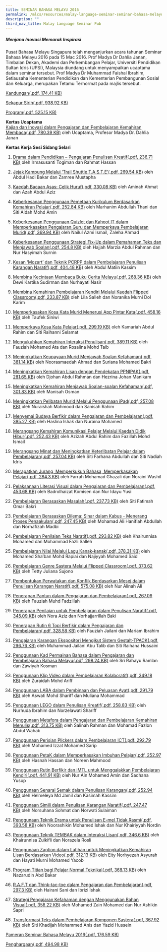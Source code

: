 ```yaml
---
title: SEMINAR BAHASA MELAYU 2016
permalink: /mlcs/resources/malay-language-seminar-seminar-bahasa-melayu-publications/seminar-bahasa-melayu-2016/
description: ""
third_nav_title: Malay Language Seminar Pub
---
```

##### **Menjana Inovasi Memarak Inspirasi**

Pusat Bahasa Melayu Singapura telah menganjurkan acara tahunan Seminar Bahasa Melayu 2016 pada 15 Mac 2016. Prof Madya Dr Dahlia Janan, Timbalan Dekan, Akademi dan Perkembangan Pelajar, Universiti Pendidikan Sultan Idris (UPSI), Malaysia diundang untuk menyampaikan ucaptama dalam seminar tersebut. Prof Madya Dr Muhammad Faishal Ibrahim, Setiausaha Kementerian Pendidikan dan Kementerian Pembangunan Sosial dan Keluarga, merupakan Tetamu Terhormat pada majlis tersebut.

[Kandungan(.pdf, 174.41 KB)](/files/sbm16-kandungan.pdf)

[Sekapur Sirih(.pdf, 938.92 KB)](/files/sbm16-sekapur_sirih.pdf)

[Program(.pdf, 525.15 KB)](/files/sbm16-program.pdf)

**Kertas Ucaptama**  
[Kajian dan Inovasi dalam Pengajaran dan Pembelajaran Kemahiran Membaca(.pdf, 780.39 KB)](/files/sbm16-kertas_ucaptama.pdf) oleh Ucaptama, Profesor Madya Dr. Dahlia Janan

**Kertas Kerja Sesi Sidang Selari**

1.  [Drama dalam Pendidikan – Pengajaran Penulisan Kreatif(.pdf, 236.71 KB)](/files/sbm16-1.pdf) oleh Irmasusanti Togiman dan Rahmat Hassan
2.  [Jejak Kampung Melalui ‘Trail Shuttle T.A.S.T.E’(.pdf, 269.54 KB)](/files/sbm16-2.pdf) oleh Abdul Hadi Bakar dan Zamree Mustapha
3.  [Kaedah Bacaan Asas: Celik Huruf(.pdf, 330.08 KB)](/files/sbm16-3.pdf) oleh Aminah Ahmat dan Azah Abdul Aziz
4.  [Keberkesanan Penggunaan Pemetaan Kurikulum Berdasarkan Kemahiran Pelajar(.pdf, 252.84 KB)](/files/sbm16-4.pdf) oleh Marhanim Abdullah Thani dan Siti Aidah Mohd Amin
5.  [Keberkesanan Penggunaan Quizlet dan Kahoot IT dalam Memperkasakan Pengajaran Guru dan Memperkaya Pembelajaran Murid(.pdf, 369.94 KB)](/files/sbm16-5.pdf) oleh Nailul Azmi Ismail, Zaleha Ahmad
6.  [Keberkesanan Penggunaan Strategi Fix-Up dalam Pemahaman Teks dan Menjawab Soalan(.pdf, 254.8 KB)](/files/sbm16-6.pdf) oleh Hajjah Marzia Abdul Rahman dan Nur Hasyimah Surnin
7.  [Kesan ‘Mozart’ dan Teknik PCRPP dalam Pembelajaran Penulisan Karangan Naratif(.pdf, 404.48 KB)](/files/sbm16-7.pdf) oleh Abdul Matiin Kassim
8.  [Membina Kecintaan Membaca Buku Cerita Melayu(.pdf, 268.36 KB)](/files/sbm16-8.pdf) oleh Dewi Kartika Sudirman dan Nurhayati Nasir
9.  [Membina Kemahiran Pembelajaran Kendiri Melalui Kaedah Flipped Classroom(.pdf, 233.87 KB)](/files/sbm16-9.pdf) oleh Lila Salleh dan Noranika Murni Dol Karim
10.  [Memperkasakan Kosa Kata Murid Menerusi App Pintar Kata(.pdf, 458.16 KB)](/files/sbm16-10.pdf) oleh Taufek Siniwi
11.  [Memperkaya Kosa Kata Pelajar(.pdf, 299.19 KB)](/files/sbm16-%2011.pdf) oleh Kamariah Abdul Rahim dan Siti Raihanni Selamat
12.  [Mengukuhkan Kemahiran Interaksi Penulisan(.pdf, 389.11 KB)](/files/sbm16-12.pdf) oleh Fauziah Mohamed Ata dan Rosalina Mohd Taib
13.  [Meningkatkan Keupayaan Murid Menjawab Soalan Kefahaman(.pdf, 381.14 KB)](/files/sbm16-13.pdf) oleh Noorasmaedah Ahmad dan Suriana Mohamed Bakri
14.  [Meningkatkan Kemahiran Lisan dengan Pendekatan PPNIPAK(.pdf, 281.65 KB)](/files/sbm16-14.pdf) oleh Djohan Abdul Rahman dan Hezrina Johan Manikam
15.  [Meningkatkan Kemahiran Menjawab Soalan-soalan Kefahaman(.pdf, 301.83 KB)](/files/sbm16-15.pdf) oleh Manisah Osman
16.  [Meningkatkan Pelibatan Murid Melalui Penggunaan iPad(.pdf, 257.08 KB)](/files/sbm16-16.pdf) oleh Nuraishah Mahmood dan Sanisah Rahim
17.  [Menyemai Budaya Berfikir dalam Pengajaran dan Pembelajaran(.pdf, 385.27 KB)](/files/sbm16-17.pdf) oleh Haslina Ishak dan Nuraina Mohamed
18.  [Merangsang Kemahiran Komunikasi Pelajar Melalui Kaedah Didik Hibur(.pdf, 252.43 KB)](/files/sbm16-18.pdf) oleh Azizah Abdul Rahim dan Fazillah Mohd Ismail
19.  [Merangsang Minat dan Meningkatkan Keterlibatan Pelajar dalam Pembelajaran(.pdf, 257.04 KB)](/files/sbm16-19.pdf) oleh Siti Farhana Abdullah dan Siti Nadiah Idris
20.  [Merapatkan Jurang, Memperkukuh Bahasa, Memperkasakan Pelajar(.pdf, 284.3 KB)](/files/sbm16-20.pdf) oleh Farrah Mohamad Ghazali dan Noraini Washil
21.  [Pelaksanaan Literasi Visual dalam Pengajaran dan Pembelajaran(.pdf, 453.68 KB)](/files/sbm16-21.pdf) oleh Badrolhaizat Komisen dan Nur Idayu Yusi
22.  [Pembelajaran Berasaskan Masalah(.pdf, 237.73 KB)](/files/sbm16-22.pdf) oleh Siti Fatimah Omar Bakri
23.  [Pembelajaran Berasaskan Dilema: Sinar dalam Kabus - Menerang Proses Penaakulan(.pdf, 247.45 KB)](/files/sbm16-23.pdf) oleh Mohamad Ali Hanifiah Abdullah dan Norhafizah Madbi
24.  [Pembelajaran Penilaian Teks Naratif(.pdf, 293.82 KB)](/files/sbm16-24.pdf) oleh Khairunnisa Mohamed dan Mohammad Fazli Salleh
25.  [Pembelajaran Nilai Melalui Lagu Kanak-kanak(.pdf, 378.31 KB)](/files/sbm16-25.pdf) oleh Mohamed Sha’ban Mohd Rapiai dan Najiyyah Mohamed Said
26.  [Pembelajaran Genre Sastera Melalui Flipped Classroom(.pdf, 373.62 KB)](/files/sbm16-26.pdf) oleh Tetty Juliana Sujono
27.  [Pembentukan Perwatakan dan Konflik Berdasarkan Mesej dalam Penulisan Karangan Naratif(.pdf, 575.08 KB)](/files/sbm16-27.pdf) oleh Nur Alinah Ali
28.  [Penerapan Pantun dalam Pengajaran dan Pembelajaran(.pdf, 267.09 KB)](/files/sbm16-28.pdf) oleh Fauziah Muhd Fadzillah
29.  [Penerapan Penilaian untuk Pembelajaran dalam Penulisan Naratif(.pdf, 345.09 KB)](/files/sbm16-29.pdf) oleh Nora Aziz dan Norhajjarrillah Baki
30.  [Penerapan Rutin 6 Topi Berfikir dalam Pengajaran dan Pembelajaran(.pdf, 328.58 KB)](/files/sbm16-30.pdf) oleh Fauziah Jailani dan Mariam Ibrahim
31.  [Pengajaran Karangan Ekspositori Mengikut Sistem Gestalt-TPACK(.pdf, 296.76 KB)](/files/sbm16-31.pdf) oleh Muhammad Jailani Abu Talib dan Siti Raihana Hussaini
32.  [Penggunaan Kad Permainan Bahasa dalam Pengajaran dan Pembelajaran Bahasa Melayu(.pdf, 298.24 KB)](/files/sbm16-32.pdf) oleh Sri Rahayu Ramlan dan Zawiyah Kosman
33.  [Penggunaan Klip Video dalam Pembelajaran Kolaboratif(.pdf, 349.18 KB)](/files/sbm16-33.pdf) oleh Zuraidah Mohd Ariff
34.  [Penggunaan LABA dalam Pembinaan dan Peluasan Ayat(.pdf, 291.79 KB)](/files/sbm16-34.pdf) oleh Aswati Mohd Shariff dan Muliana Mohammad
35.  [Penggunaan LEGO dalam Penulisan Kreatif(.pdf, 258.83 KB)](/files/sbm16-35.pdf) oleh Nurhuda Ibrahim dan Norzelawati Shariff
36.  [Penggunaan Metafora dalam Pengajaran dan Pembelajaran Kemahiran Menulis(.pdf, 313.75 KB)](/files/sbm16-36.pdf) oleh Salinah Rahman dan Mohamad Fazlon Abdul Wahab
37.  [Penggunaan Perisian Plickers dalam Pembelajaran ICT(.pdf, 292.79 KB)](/files/sbm16-37.pdf) oleh Mohamed Izzat Mohamed Sarip
38.  [Penggunaan PetaK dalam Memperkasakan Imbuhan Pelajar(.pdf, 252.97 KB)](/files/sbm16-38.pdf) oleh Hasnah Hassan dan Noreen Mahmood  
    
39.  [Penggunaan Rutin Berfikir dan iMTL untuk Menggalakkan Pembelajaran Kendiri(.pdf, 441.91 KB)](/files/sbm16-39.pdf) oleh Nur Ain Mohamed Amin dan Sadhana Yusop
40.  [Penggunaan Senarai Semak dalam Penulisan Karangan(.pdf, 252.94 KB)](/files/sbm16-40.pdf) oleh Helmeleya Md Jamil dan Kasimah Kassim
41.  [Penggunaan Simili dalam Penulisan Karangan Naratif(.pdf, 247.47 KB)](/files/sbm16-41.pdf) oleh Norsuhana Sohmat dan Norwati Sulaiman
42.  [Penggunaan Teknik Drama untuk Penulisan E-mel Tidak Rasmi(.pdf, 393.58 KB)](/files/sbm16-42.pdf) oleh Noorashikin Mohamed Ishak dan Nur Khairiyyah Nordin
43.  [Penggunaan Teknik TEMBAK dalam Interaksi Lisan(.pdf, 346.6 KB)](/files/sbm16-43.pdf) oleh Khairunnisa Zulkifli dan Norazela Rosli
44.  [Penggunaan Zaption dalam Latihan untuk Meningkatkan Kemahiran Lisan Berdasarkan Video(.pdf, 312.13 KB)](/files/sbm16-44.pdf) oleh Eity Norhyezah Asyurah dan Hayati Murni Mohamed Yacob
45.  [Program Titian bagi Pelajar Normal Teknikal(.pdf, 368.13 KB)](/files/sbm16-45.pdf) oleh Nazarudin Abd Bakar
46.  [R.A.F.T dan Think-tac-toe dalam Pengajaran dan Pembelajaran(.pdf, 297.3 KB)](/files/sbm16-46.pdf) oleh Hairani Sani dan Ibrizi Ishak
47.  [Strategi Pengajaran Kefahaman dengan Menggunakan Bahan Visual(.pdf, 358.22 KB)](https://academyofsingaporeteachers.moe.edu.sg/docs/librariesprovider6/ml-poetry-sg50/seminar-bahasa-melayu-2016/kertas-kerja-sesi-sidang-selari/sbm16-47.pdf?sfvrsn=535fc935_2 "Strategi Pengajaran Kefahaman dengan Menggunakan Bahan Visual") oleh Mohamed Zain Mohamed dan Nur Ashikin Sapri
48.  [Transformasi Teks dalam Pembelajaran Komponen Sastera(.pdf, 367.92 KB)](https://academyofsingaporeteachers.moe.edu.sg/docs/librariesprovider6/ml-poetry-sg50/seminar-bahasa-melayu-2016/kertas-kerja-sesi-sidang-selari/sbm16-48.pdf?sfvrsn=c526ff12_2 "Transformasi Teks dalam Pembelajaran Komponen Sastera") oleh Siti Khadijah Mohammed Anis dan Yazid Hussein

[Pameran Seminar Bahasa Melayu 2016(.pdf, 176.59 KB)](https://academyofsingaporeteachers.moe.edu.sg/docs/librariesprovider6/ml-poetry-sg50/seminar-bahasa-melayu-2016/sbm16-pameran_seminar_bahasa_melayu_2016.pdf?sfvrsn=b706f217_2 "Pameran Seminar Bahasa Melayu 2016")

[Penghargaan(.pdf, 494.98 KB)](https://academyofsingaporeteachers.moe.edu.sg/docs/librariesprovider6/ml-poetry-sg50/seminar-bahasa-melayu-2016/sbm16-penghargaan.pdf?sfvrsn=73a61e48_2 "Penghargaan")